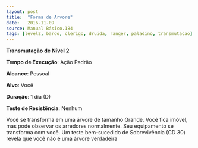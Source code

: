 ```yaml
---
layout: post
title:  "Forma de Arvore"
date:   2016-11-09
source: Manual Básico.184
tags: [level2, bardo, clerigo, druida, ranger, paladino, transmutacao]
---
```


**Transmutação de Nível 2**

**Tempo de Execução**: Ação Padrão

**Alcance**: Pessoal

**Alvo**: Você

**Duração**: 1 dia (D)

**Teste de Resistência**: Nenhum

Você se transforma em uma árvore de tamanho Grande. Você fica imóvel, mas pode observar os arredores normalmente.
Seu equipamento se transforma com você.
Um teste bem-sucedido de Sobrevivência (CD 30) revela que você não é uma árvore verdadeira